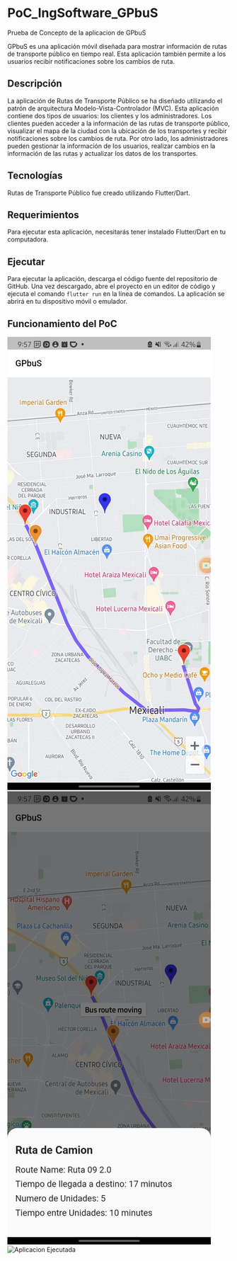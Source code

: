 # PoC_IngSoftware_GPbuS
Prueba de Concepto de la aplicacion de GPbuS

GPbuS es una aplicación móvil diseñada para mostrar información de rutas de transporte público en tiempo real. Esta aplicación también permite a los usuarios recibir notificaciones sobre los cambios de ruta.

## Descripción
La aplicación de Rutas de Transporte Público se ha diseñado utilizando el patrón de arquitectura Modelo-Vista-Controlador (MVC). Esta aplicación contiene dos tipos de usuarios: los clientes y los administradores. Los clientes pueden acceder a la información de las rutas de transporte público, visualizar el mapa de la ciudad con la ubicación de los transportes y recibir notificaciones sobre los cambios de ruta. Por otro lado, los administradores pueden gestionar la información de los usuarios, realizar cambios en la información de las rutas y actualizar los datos de los transportes.

## Tecnologías
Rutas de Transporte Público fue creado utilizando Flutter/Dart.

## Requerimientos
Para ejecutar esta aplicación, necesitarás tener instalado Flutter/Dart en tu computadora.

## Ejecutar
Para ejecutar la aplicación, descarga el código fuente del repositorio de GitHub. Una vez descargado, abre el proyecto en un editor de código y ejecuta el comando `flutter run` en la línea de comandos. La aplicación se abrirá en tu dispositivo móvil o emulador.

## Funcionamiento del PoC
![Screenshot 1](https://github.com/JellyPork/PoC_IngSoftware_Simgru/blob/main/resources/Pic2PoC.jpg)
![Screenshot 2](https://github.com/JellyPork/PoC_IngSoftware_Simgru/blob/main/resources/Pic1PoC.jpg)
![Aplicacion Ejecutada](https://github.com/JellyPork/PoC_IngSoftware_Simgru/blob/main/resources/GPbuS_funcionamiento.gif)
